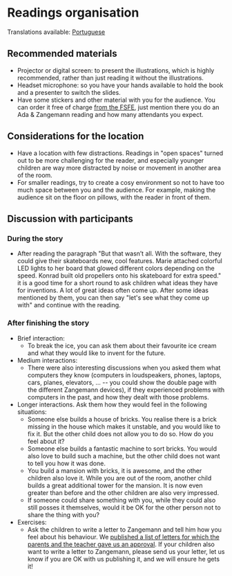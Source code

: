 <!--
SPDX-FileCopyrightText: 2021 Free Software Foundation Europe <https://fsfe.org>

SPDX-License-Identifier: CC-BY-SA-3.0-DE

Version: 1
-->

# Readings organisation

Translations available: [Portuguese](readings-organisation.PT_pt.md)

## Recommended materials

* Projector or digital screen: to present the illustrations, which is
  highly recommended, rather than just reading it without the illustrations.
* Headset microphone: so you have your hands available to hold the book
  and a presenter to switch the slides.
* Have some stickers and other material with you for the audience. You
  can order it free of charge [from the FSFE](https://fsfe.org/promo),
  just mention there you do an Ada & Zangemann reading and how many
  attendants you expect.

## Considerations for the location

* Have a location with few distractions. Readings in "open spaces"
  turned out to be more challenging for the reader, and especially
  younger children are way more distracted by noise or movement in
  another area of the room.
* For smaller readings, try to create a cosy environment so not to have
  too much space between you and the audience. For example, making the
  audience sit on the floor on pillows, with the reader in front of
  them.

## Discussion with participants

### During the story

* After reading the paragraph "But that wasn’t all. With the software,
  they could give their skateboards new, cool features. Marie attached
  colorful LED lights to her board that glowed different colors
  depending on the speed. Konrad built old propellers onto his
  skateboard for extra speed." it is a good time for a short round to
  ask children what ideas they have for inventions. A lot of great ideas
  often come up. After some ideas mentioned by them, you can then say
  "let's see what they come up with" and continue with the reading.

### After finishing the story

* Brief interaction:
   * To break the ice, you can ask them about their favourite ice cream
     and what they would like to invent for the future.
* Medium interactions:
   * There were also interesting discussions when you asked them what
     computers they know (computers in loudspeakers, phones, laptops,
     cars, planes, elevators, ... -- you could show the double page with
     the different Zangemann devices), if they experienced problems with
     computers in the past, and how they dealt with those problems.
* Longer interactions. Ask them how they would feel in the following
  situations:
   * Someone else builds a house of bricks. You realise there is a
     brick missing in the house which makes it unstable, and you would
     like to fix it. But the other child does not allow you to do so. How
     do you feel about it?
   * Someone else builds a fantastic machine to sort bricks. You would
     also love to build such a machine, but the other child does not want
     to tell you how it was done.
   * You build a mansion with bricks, it is awesome, and the other
     children also love it. While you are out of the room, another child
     builds a great additional tower for the mansion. It is now even
     greater than before and the other children are also very impressed.
   * If someone could share something with you, while they could also
     still posses it themselves, would it be OK for the other person not
     to share the thing with you?
* Exercises:
   * Ask the children to write a letter to Zangemann and tell him how you
     feel about his behaviour. We [published a list of letters for which
     the parents and the teacher gave us an
     approval](https://fsfe.org/activities/ada-zangemann/letters.html).
     If your children also want to write a letter to Zangemann, please
     send us your letter, let us know if you are OK with us publishing
     it, and we will ensure he gets it!
